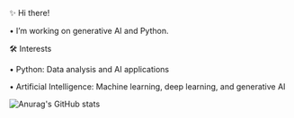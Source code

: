 ✨ Hi there!

• I’m working on generative AI and Python.

🛠️ Interests

• Python: Data analysis and AI applications

• Artificial Intelligence: Machine learning, deep learning, and generative AI


![Anurag's GitHub stats](https://github-readme-stats.vercel.app/api?username=Busradeveci&theme=shadow_red)

